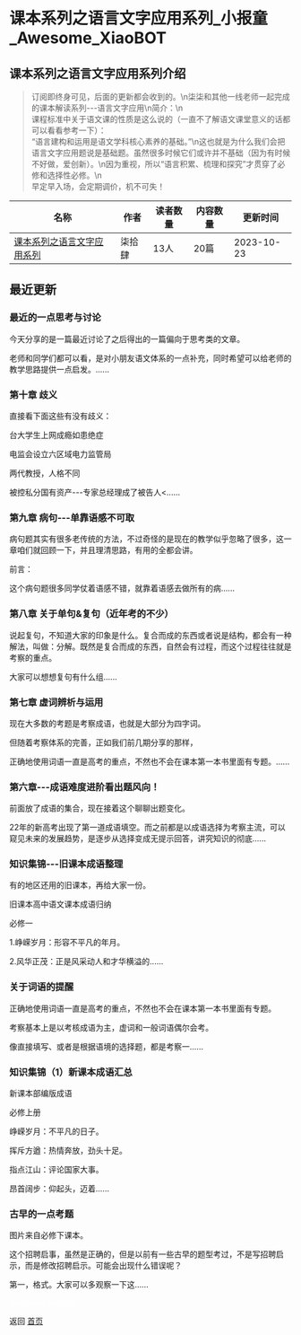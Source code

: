 # 课本系列之语言文字应用系列_小报童_Awesome_XiaoBOT

## 课本系列之语言文字应用系列介绍
> 订阅即终身可见，后面的更新都会收到的。\n柒柒和其他一线老师一起完成的课本解读系列---语言文字应用\n简介：\n  
课程标准中关于语文课的性质是这么说的（一直不了解语文课堂意义的话都可以看看参考一下）：  
“语言建构和运用是语文学科核心素养的基础。”\n这也就是为什么我们会把语言文字应用题说是基础题。虽然很多时候它们或许并不基础（因为有时候不好做，爱创新）。\n因为重视，所以“语言积累、梳理和探究”才贯穿了必修和选择性必修。\n  
早定早入场，会定期调价，机不可失！  
  


|名称|作者|读者数量|内容数量|更新时间|
|---|---|---|---|---|
|[课本系列之语言文字应用系列](https://xiaobot.net/p/0514?refer=9c3f1c95-a052-465a-9902-f6d75080262a)|柒拾肆|13人|20篇|2023-10-23|

## 最近更新
### 最近的一点思考与讨论

今天分享的是一篇最近讨论了之后得出的一篇偏向于思考类的文章。



老师和同学们都可以看，是对小朋友语文体系的一点补充，同时希望可以给老师的教学思路提供一点启发。......

### 第十章 歧义

直接看下面这些有没有歧义：

台大学生上网成瘾如患绝症

电监会设立六区域电力监管局

两代教授，人格不同

被控私分国有资产---专家总经理成了被告人<......

### 第九章 病句---单靠语感不可取

病句题其实有很多老传统的方法，不过奇怪的是现在的教学似乎忽略了很多，这一章咱们就回顾一下，并且理清思路，有用的全都会讲。

前言：

这个病句题很多同学仗着语感不错，就靠着语感去做所有的病......

### 第八章 关于单句&复句（近年考的不少）

说起复句，不知道大家的印象是什么。复合而成的东西或者说是结构，都会有一种解法，叫做：分解。既然是复合而成的东西，自然会有过程，而这个过程往往就是考察的重点。

大家可以想想复句有什么组......

### 第七章 虚词辨析与运用

现在大多数的考题是考察成语，也就是大部分为四字词。

但随着考察体系的完善，正如我们前几期分享的那样，

正确地使用词语一直是高考的重点，不然也不会在课本第一本书里面有专题。......

### 第六章---成语难度进阶看出题风向！

前面放了成语的集合，现在接着这个聊聊出题变化。

22年的新高考出现了第一道成语填空。而之前都是以成语选择为考察主流，可以窥见未来的发展趋势，是逐步从选择变成无提示回答，讲究知识的彻底......

### 知识集锦---旧课本成语整理

有的地区还用的旧课本，再给大家一份。

旧课本高中语文课本成语归纳

必修一

1.峥嵘岁月：形容不平凡的年月。

2.风华正茂：正是风采动人和才华横溢的......

### 关于词语的提醒

正确地使用词语一直是高考的重点，不然也不会在课本第一本书里面有专题。

考察基本上是以考核成语为主，虚词和一般词语偶尔会考。

像直接填写、或者是根据语境的选择题，都是考察一......

### 知识集锦（1）新课本成语汇总

新课本部编版成语

必修上册

峥嵘岁月：不平凡的日子。

挥斥方遒：热情奔放，劲头十足。

指点江山：评论国家大事。

昂首阔步：仰起头，迈着......

### 古早的一点考题

图片来自必修下课本。

这个招聘启事，虽然是正确的，但是以前有一些古早的题型考过，不是写招聘启示，而是修改招聘启示。可能会出现什么错误呢？

第一，格式。大家可以多观察一下这......


<a href="https://github.com/Reno9527/awesome-xiaobot" style="color: white; text-decoration: none;">awesome-xiaobot</a>

返回 [首页](../README.md)
